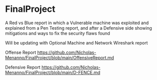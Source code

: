 # FinalProject
A Red vs Blue report in which a Vulnerable machine was exploited and explained from a Pen Testing report, and after a Defensive side showing mitigations and ways to fix the security flaws found

Will be updating with Optional Machine and Network Wireshark report

Offense Report
https://github.com/Nicholas-Menanno/FinalProject/blob/main/OffensiveReport.md

Defensive Report
https://github.com/Nicholas-Menanno/FinalProject/blob/main/D-FENCE.md
